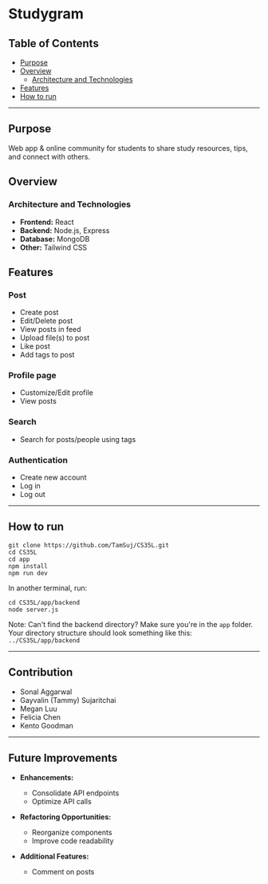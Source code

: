 # Studygram

## Table of Contents
- [Purpose](#purpose)
- [Overview](#overview)
  - [Architecture and Technologies](#architecture-and-technologies)
- [Features](#features)
- [How to run](#how-to-run)

---

## Purpose

Web app & online community for students to share study resources, tips, and connect with others.

## Overview

### Architecture and Technologies

- **Frontend:** React
- **Backend:** Node.js, Express
- **Database:** MongoDB
- **Other:** Tailwind CSS

## Features

### Post
- Create post
- Edit/Delete post
- View posts in feed
- Upload file(s) to post
- Like post
- Add tags to post

### Profile page
- Customize/Edit profile
- View posts

### Search
- Search for posts/people using tags

### Authentication
- Create new account
- Log in
- Log out

---

## How to run

```
git clone https://github.com/TamSuj/CS35L.git
cd CS35L
cd app
npm install
npm run dev
```

In another terminal, run:

```
cd CS35L/app/backend
node server.js
```
Note: Can't find the backend directory? Make sure you're in the `app` folder. Your directory structure should look something like this: `../CS35L/app/backend`



---

## Contribution

- Sonal Aggarwal
- Gayvalin (Tammy) Sujaritchai
- Megan Luu
- Felicia Chen
- Kento Goodman

---

## Future Improvements

- **Enhancements:**
  - Consolidate API endpoints
  - Optimize API calls

- **Refactoring Opportunities:**
  - Reorganize components
  - Improve code readability

- **Additional Features:**
  - Comment on posts  
